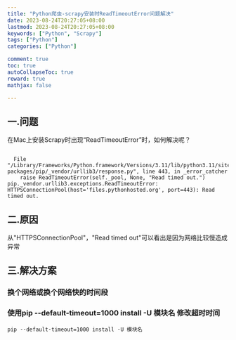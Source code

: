 ```yaml
---
title: "Python爬虫-scrapy安装时ReadTimeoutError问题解决"
date: 2023-08-24T20:27:05+08:00
lastmod: 2023-08-24T20:27:05+08:00
keywords: ["Python", "Scrapy"]
tags: ["Python"]
categories: ["Python"]

comment: true
toc: true
autoCollapseToc: true
reward: true
mathjax: false

---
```


<!--more-->

## 一.问题

在Mac上安装Scrapy时出现“ReadTimeoutError”时，如何解决呢？

```shell

  File "/Library/Frameworks/Python.framework/Versions/3.11/lib/python3.11/site-packages/pip/_vendor/urllib3/response.py", line 443, in _error_catcher
    raise ReadTimeoutError(self._pool, None, "Read timed out.")
pip._vendor.urllib3.exceptions.ReadTimeoutError: HTTPSConnectionPool(host='files.pythonhosted.org', port=443): Read timed out.
```

## 二.原因

从"HTTPSConnectionPool"，"Read timed out"可以看出是因为网络比较慢造成异常

## 三.解决方案

###  换个网络或换个网络快的时间段
### 使用pip --default-timeout=1000 install -U 模块名 修改超时时间


```shell
pip --default-timeout=1000 install -U 模块名


